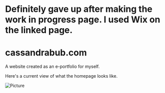 # Definitely gave up after making the work in progress page. I used Wix on the linked page.


# cassandrabub.com
A website created as an e-portfolio for myself.





Here's a current view of what the homepage looks like.

![Picture](http://i.imgur.com/ABNeZPu.png)
